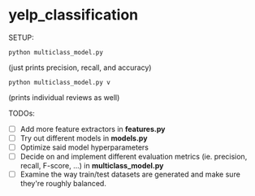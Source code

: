 # yelp_classification
SETUP:

`python multiclass_model.py`    

(just prints precision, recall, and accuracy)

`python multiclass_model.py v`  

(prints individual reviews as well)


TODOs:
- [ ] Add more feature extractors in **features.py**
- [ ] Try out different models in **models.py**
- [ ] Optimize said model hyperparameters
- [ ] Decide on and implement different evaluation metrics (ie. precision, recall, F-score, ...) in **multiclass_model.py**
- [ ] Examine the way train/test datasets are generated and make sure they're roughly balanced.
